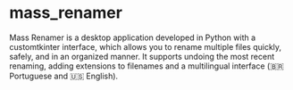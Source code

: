 # mass_renamer
Mass Renamer is a desktop application developed in Python with a customtkinter interface, which allows you to rename multiple files quickly, safely, and in an organized manner. It supports undoing the most recent renaming, adding extensions to filenames and a multilingual interface (🇧🇷 Portuguese and 🇺🇸 English).

